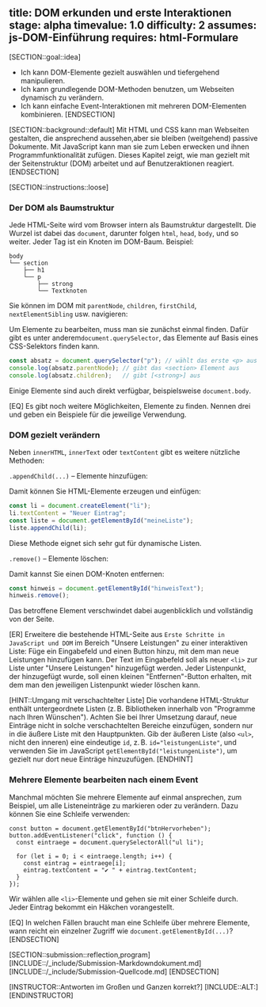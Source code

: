 title: DOM erkunden und erste Interaktionen
stage: alpha
timevalue: 1.0
difficulty: 2
assumes: js-DOM-Einführung
requires: html-Formulare
---

[SECTION::goal::idea]

- Ich kann DOM-Elemente gezielt auswählen und tiefergehend manipulieren.
- Ich kann grundlegende DOM-Methoden benutzen, um Webseiten dynamisch zu verändern.
- Ich kann einfache Event-Interaktionen mit mehreren DOM-Elementen kombinieren.
[ENDSECTION]


[SECTION::background::default]
Mit HTML und CSS kann man Webseiten gestalten, die ansprechend aussehen,aber sie bleiben (weitgehend) passive Dokumente.
Mit JavaScript kann man sie zum Leben erwecken und ihnen Programmfunktionalität zufügen.
Dieses Kapitel zeigt, wie man gezielt mit der Seitenstruktur (DOM) arbeitet und auf Benutzeraktionen reagiert.
[ENDSECTION]


[SECTION::instructions::loose]

### Der DOM als Baumstruktur

Jede HTML-Seite wird vom Browser intern als Baumstruktur dargestellt. 
Die Wurzel ist dabei das `document`, darunter folgen `html`, `head`, `body`, und so weiter. 
Jeder Tag ist ein Knoten im DOM-Baum.
Beispiel:

```
body
└── section
    ├── h1
    └── p
        ├── strong
        └── Textknoten
```

Sie können im DOM mit `parentNode`, `children`, `firstChild`, `nextElementSibling` usw. navigieren:

Um Elemente zu bearbeiten, muss man sie zunächst einmal finden. 
Dafür gibt es unter anderem`document.querySelector`, das Elemente auf Basis eines CSS-Selektors finden kann.

```js
const absatz = document.querySelector("p"); // wählt das erste <p> aus
console.log(absatz.parentNode); // gibt das <section> Element aus
console.log(absatz.children);   // gibt [<strong>] aus
```

Einige Elemente sind auch direkt verfügbar, beispielsweise `document.body`.

[EQ] Es gibt noch weitere Möglichkeiten, Elemente zu finden. Nennen drei und geben ein Beispiele
für die jeweilige Verwendung.


### DOM gezielt verändern

Neben `innerHTML`, `innerText` oder `textContent` gibt es weitere nützliche Methoden:

`.appendChild(...)` – Elemente hinzufügen:

Damit können Sie HTML-Elemente erzeugen und einfügen:

```js
const li = document.createElement("li");
li.textContent = "Neuer Eintrag";
const liste = document.getElementById("meineListe");
liste.appendChild(li);
```
Diese Methode eignet sich sehr gut für dynamische Listen.

`.remove()` – Elemente löschen:

Damit kannst Sie einen DOM-Knoten entfernen:

```js
const hinweis = document.getElementById("hinweisText");
hinweis.remove();
```
Das betroffene Element verschwindet dabei augenblicklich und vollständig von der Seite.

[ER] Erweitere die bestehende HTML-Seite aus `Erste Schritte in JavaScript und DOM` im Bereich 
"Unsere Leistungen" zu einer interaktiven Liste: 
Füge ein Eingabefeld und einen Button hinzu, mit dem man neue Leistungen hinzufügen kann. 
Der Text im Eingabefeld soll als neuer `<li>` zur Liste unter "Unsere Leistungen" hinzugefügt werden. 
Jeder Listenpunkt, der hinzugefügt wurde, soll einen kleinen "Entfernen"-Button erhalten, mit dem man 
den jeweiligen Listenpunkt wieder löschen kann.

[HINT::Umgang mit verschachtelter Liste]
Die vorhandene HTML-Struktur enthält untergeordnete Listen 
(z. B. Bibliotheken innerhalb von "Programme nach Ihren Wünschen").
Achten Sie bei Ihrer Umsetzung darauf, neue Einträge nicht in solche verschachtelten Bereiche einzufügen,
sondern nur in die äußere Liste mit den Hauptpunkten.
Gib der äußeren Liste (also `<ul>`, nicht den inneren) eine eindeutige `id`, 
z. B. `id="leistungenListe"`,
und verwenden Sie im JavaScript `getElementById("leistungenListe")`, 
um gezielt nur dort neue Einträge hinzuzufügen.
[ENDHINT]


### Mehrere Elemente bearbeiten nach einem Event

Manchmal möchten Sie mehrere Elemente auf einmal ansprechen, zum Beispiel, um alle Listeneinträge zu markieren oder zu verändern. 
Dazu können Sie eine Schleife verwenden:

```
const button = document.getElementById("btnHervorheben");
button.addEventListener("click", function () {
  const eintraege = document.querySelectorAll("ul li");

  for (let i = 0; i < eintraege.length; i++) {
    const eintrag = eintraege[i];
    eintrag.textContent = "✔️ " + eintrag.textContent;
  }
});
```
Wir wählen alle `<li>`-Elemente und gehen sie mit einer Schleife durch. 
Jeder Eintrag bekommt ein Häkchen vorangestellt.

[EQ] In welchen Fällen braucht man eine Schleife über mehrere Elemente, 
wann reicht ein einzelner Zugriff wie `document.getElementById(...)`?
[ENDSECTION]


[SECTION::submission::reflection,program]
[INCLUDE::/_include/Submission-Markdowndokument.md]
[INCLUDE::/_include/Submission-Quellcode.md]
[ENDSECTION]


[INSTRUCTOR::Antworten im Großen und Ganzen korrekt?]
[INCLUDE::ALT:]
[ENDINSTRUCTOR]

